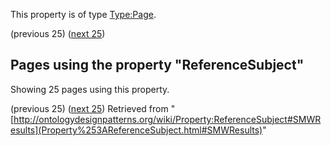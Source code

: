 This property is of type [Type:Page](../Type/Page.md "Type:Page"). 




  

(previous 25) ([next 25](http://ontologydesignpatterns.org/wiki/index.php?title=Property:ReferenceSubject&from=References%2FI1-OntoSpace#SMWResults "Property:ReferenceSubject"))
## Pages using the property "ReferenceSubject"


Showing 25 pages using this property.


(previous 25) ([next 25](http://ontologydesignpatterns.org/wiki/index.php?title=Property:ReferenceSubject&from=References%2FI1-OntoSpace#SMWResults "Property:ReferenceSubject"))
Retrieved from "[http://ontologydesignpatterns.org/wiki/Property:ReferenceSubject#SMWResults](Property%253AReferenceSubject.html#SMWResults)"